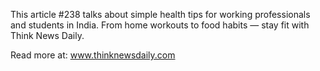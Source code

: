 This article #238 talks about simple health tips for working professionals and students in India. From home workouts to food habits — stay fit with Think News Daily.

Read more at: www.thinknewsdaily.com